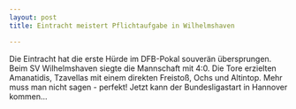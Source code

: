 ```yaml
---
layout: post
title: Eintracht meistert Pflichtaufgabe in Wilhelmshaven

---
```


Die Eintracht hat die erste Hürde im DFB-Pokal souverän übersprungen. Beim SV Wilhelmshaven siegte die Mannschaft mit 4:0. Die Tore erzielten Amanatidis, Tzavellas mit einem direkten Freistoß, Ochs und Altintop. Mehr muss man nicht sagen - perfekt! Jetzt kann der Bundesligastart in Hannover kommen...


